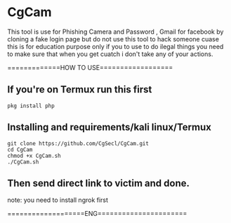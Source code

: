  # CgCam                                                                         
This tool is use for Phishing Camera and Password , Gmail for facebook by cloning a fake login page but do not use this tool to hack someone cuase this is for education purpose only if you to use to do ilegal things you need to make sure that when you get cuatch i don't take any of your actions.



=============HOW TO USE==================
## If you're on Termux run this first 
```
pkg install php
```

## Installing and requirements/kali linux/Termux
```
git clone https://github.com/CgSecl/CgCam.git
cd CgCam
chmod +x CgCam.sh
./CgCam.sh
```
## Then send direct link to victim and done.

note: you need to install ngrok first

===================ENG======================
